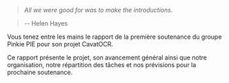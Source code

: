 > *All we were good for was to make the introductions.*

> -- Helen Hayes

Vous tenez entre les mains le rapport de la première soutenance du groupe
Pinkie PIE pour son projet CavatOCR.

Ce rapport présente le projet, son avancement général ainsi que notre
organisation, notre répartition des tâches et nos prévisions pour la prochaine
soutenance.

